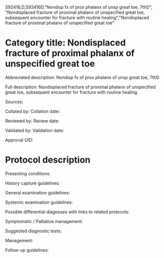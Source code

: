 S92416,D,S92416D,"Nondisp fx of prox phalanx of unsp great toe, 7thD", "Nondisplaced fracture of proximal phalanx of unspecified great toe, subsequent encounter for fracture with routine healing","Nondisplaced fracture of proximal phalanx of unspecified great toe"
# Category title: Nondisplaced fracture of proximal phalanx of unspecified great toe

Abbreviated description: Nondisp fx of prox phalanx of unsp great toe, 7thD

Full description: Nondisplaced fracture of proximal phalanx of unspecified great toe, subsequent encounter for fracture with routine healing

Sources:

Collated by:
Collation date:

Reviewed by:
Review date:

Validated by:
Validation date:

Approval UID:

# Protocol description

Presenting conditions:

History capture guidelines:

General examination guidelines:

Systemic examination guidelines:

Possible differential diagnoses with links to related protocols:

Symptomatic / Palliative management:

Suggested diagnostic tests:

Management:

Follow-up guidelines:
